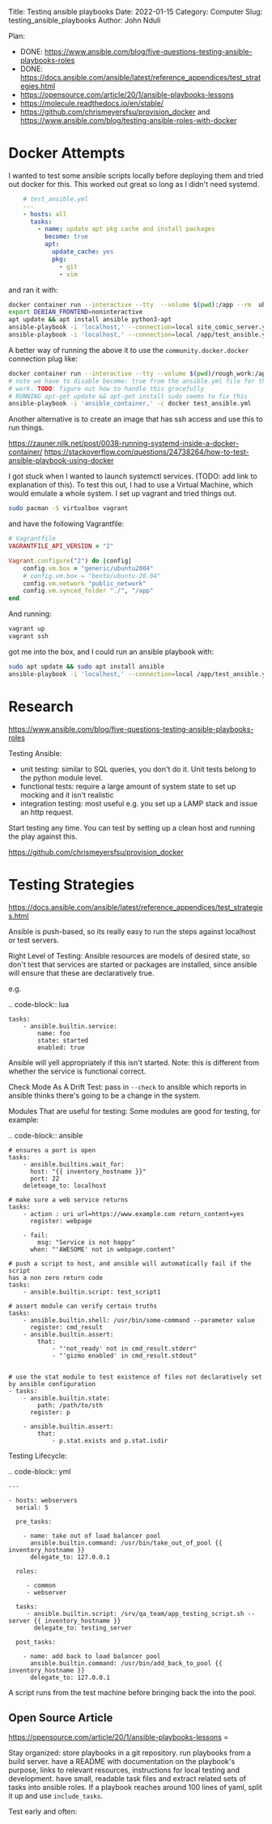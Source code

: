 Title: Testinq ansible playbooks
Date: 2022-01-15
Category: Computer
Slug: testing_ansible_playbooks
Author: John Nduli



Plan:

- DONE: https://www.ansible.com/blog/five-questions-testing-ansible-playbooks-roles
- DONE: https://docs.ansible.com/ansible/latest/reference_appendices/test_strategies.html
- https://opensource.com/article/20/1/ansible-playbooks-lessons
- https://molecule.readthedocs.io/en/stable/
- https://github.com/chrismeyersfsu/provision_docker and https://www.ansible.com/blog/testing-ansible-roles-with-docker



# Docker Attempts

I wanted to test some ansible scripts locally before deploying them and tried
out docker for this. This worked out great so long as I didn't need systemd.

```yml
    # test_ansible.yml
    ---
    - hosts: all
      tasks:
        - name: update apt pkg cache and install packages
          become: true
          apt:
            update_cache: yes
            pkg:
              - git
              - vim
```

and ran it with:

```bash
docker container run --interactive --tty  --volume $(pwd):/app --rm  ubuntu:22.04 /bin/bash
export DEBIAN_FRONTEND=noninteractive
apt update && apt install ansible python3-apt
ansible-playbook -i 'localhost,' --connection=local site_comic_server.yml --check --ask-vault-password
ansible-playbook -i 'localhost,' --connection=local /app/test_ansible.yml
```

A better way of running the above it to use the `community.docker.docker`
connection plug like:

```bash
docker container run --interactive --tty --volume $(pwd)/rough_work:/app --name ansible_container --rm python:3.10 /bin/bash
# note we have to disable become: true from the ansible.yml file for this to
# work. TODO: figure out how to handle this gracefully
# RUNNING apt-get update && apt-get install sudo seems to fix this
ansible-playbook -i 'ansible_container,' -c docker test_ansible.yml
```



Another alternative is to create an image that has ssh access and use this to
run things.


https://zauner.nllk.net/post/0038-running-systemd-inside-a-docker-container/
https://stackoverflow.com/questions/24738264/how-to-test-ansible-playbook-using-docker

I got stuck when I wanted to launch systemctl services. (TODO: add link to
explanation of this). To test this out, I had to use a Virtual Machine, which
would emulate a whole system. I set up vagrant and tried things out.

```bash
sudo pacman -S virtualbox vagrant
```

and have the following Vagrantfile:

```ruby
# Vagrantfile
VAGRANTFILE_API_VERSION = "2"

Vagrant.configure("2") do |config|
    config.vm.box = "generic/ubuntu2004"
    # config.vm.box = "bento/ubuntu-20.04"
    config.vm.network "public_network"
    config.vm.synced_folder "./", "/app"
end
```

And running:

```bash
vagrant up
vagrant ssh
```


got me into the box, and I could run an ansible playbook with:

```bash
sudo apt update && sudo apt install ansible
ansible-playbook -i 'localhost,' --connection=local /app/test_ansible.yml
```


Research
========

https://www.ansible.com/blog/five-questions-testing-ansible-playbooks-roles

Testing Ansible:

- unit testing: similar to SQL queries, you don't do it. Unit tests belong to
  the python module level.
- functional tests: require a large amount of system state to set up mocking and
  it isn't realistic
- integration testing: most useful e.g. you set up a LAMP stack and issue an
  http request.

Start testing any time. You can test by setting up a clean host and running the
play against this.

https://github.com/chrismeyersfsu/provision_docker


Testing Strategies
==================

https://docs.ansible.com/ansible/latest/reference_appendices/test_strategies.html

Ansible is push-based, so its really easy to run the steps against localhost or
test servers.

Right Level of Testing:
Ansible resources are models of desired state, so don't test that services are
started or packages are installed, since ansible will ensure that these are
declaratively true.

e.g.

.. code-block:: lua
    
    tasks:
        - ansible.builtin.service:
            name: foo
            state: started
            enabled: true

Ansible will yell appropriately if this isn't started. Note: this is different
from whether the service is functional correct.


Check Mode As A Drift Test:
pass in `--check` to ansible which reports in ansible thinks there's going to be
a change in the system.

Modules That are useful for testing:
Some modules are good for testing, for example:

.. code-block:: ansible

    # ensures a port is open
    tasks:
        - ansible.builtins.wait_for:
          host: "{{ inventory_hostname }}"
          port: 22
        deleteage_to: localhost

    # make sure a web service returns
    tasks:
        - action : uri url=https://www.example.com return_content=yes
          register: webpage

        - fail:
            msg: "Service is not happy"
          when: "'AWESOME' not in webpage.content"

    # push a script to host, and ansible will automatically fail if the script
    has a non zero return code
    tasks:
        - ansible.builtin.script: test_script1

    # assert module can verify certain truths
    tasks:
        - ansible.builtin.shell: /usr/bin/some-command --parameter value
          register: cmd_result
        - ansible.builtin.assert:
            that:
                - "'not_ready' not in cmd_result.stderr"
                - "'gizmo enabled' in cmd_result.stdout"


    # use the stat module to test existence of files not declaratively set by ansible configuration
    - tasks:
        - ansible.builtin.state:
            path: /path/to/sth
          register: p

        - ansible.builtin.assert:
            that:
                - p.stat.exists and p.stat.isdir


Testing Lifecycle:

.. code-block:: yml

    ---

    - hosts: webservers
      serial: 5

      pre_tasks:

        - name: take out of load balancer pool
          ansible.builtin.command: /usr/bin/take_out_of_pool {{ inventory_hostname }}
          delegate_to: 127.0.0.1

      roles:

         - common
         - webserver

      tasks:
         - ansible.builtin.script: /srv/qa_team/app_testing_script.sh --server {{ inventory_hostname }}
           delegate_to: testing_server

      post_tasks:

        - name: add back to load balancer pool
          ansible.builtin.command: /usr/bin/add_back_to_pool {{ inventory_hostname }}
          delegate_to: 127.0.0.1


A script runs from the test machine before bringing back the into the pool.

Open Source Article
-------------------
https://opensource.com/article/20/1/ansible-playbooks-lessons =

Stay organized:
store playbooks in a git repository.
run playbooks from a build server.
have a README with documentation on the playbook's purpose, links to relevant
resources, instructions for local testing and development.
have small, readable task files and extract related sets of tasks into ansible
roles. If a playbook reaches around 100 lines of yaml, split it up and use
`include_tasks`.

Test early and often:

